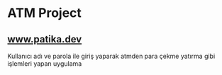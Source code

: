 # ATM Project

## www.patika.dev

Kullanıcı adı ve parola ile giriş yaparak atmden para çekme yatırma gibi işlemleri yapan uygulama
